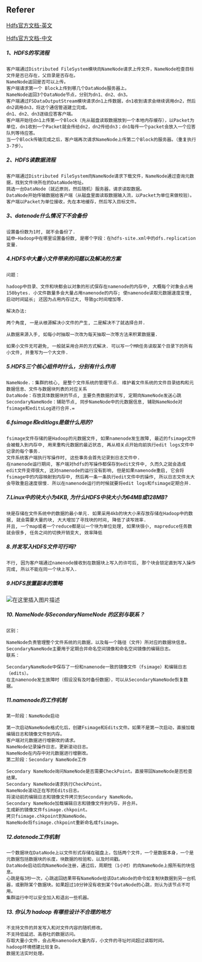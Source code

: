 ## Referer

[Hdfs官方文档-英文](https://hadoop.apache.org/docs/r1.2.1/hdfs_design.html)

[Hdfs官方文档-中文](https://hadoop.apache.org/docs/r1.0.4/cn/hdfs_design.html)

##### 1、HDFS的写流程

```
客户端通过Distributed FileSystem模块向NameNode请求上传文件，NameNode检查目标文件是否已存在，父目录是否存在。
NameNode返回是否可以上传。
客户端请求第一个 Block上传到哪几个DataNode服务器上。
NameNode返回3个DataNode节点，分别为dn1、dn2、dn3。
客户端通过FSDataOutputStream模块请求dn1上传数据，dn1收到请求会继续调用dn2，然后dn2调用dn3，将这个通信管道建立完成。
dn1、dn2、dn3逐级应答客户端。
客户端开始往dn1上传第一个Block（先从磁盘读取数据放到一个本地内存缓存），以Packet为单位，dn1收到一个Packet就会传给dn2，dn2传给dn3；dn1每传一个packet会放入一个应答队列等待应答。
当一个Block传输完成之后，客户端再次请求NameNode上传第二个Block的服务器。（重复执行3-7步）。
```

##### 2、HDFS读数据流程

```
客户端通过Distributed FileSystem向NameNode请求下载文件，NameNode通过查询元数据，找到文件块所在的DataNode地址。
挑选一台DataNode（就近原则，然后随机）服务器，请求读取数据。
DataNode开始传输数据给客户端（从磁盘里面读取数据输入流，以Packet为单位来做校验）。
客户端以Packet为单位接收，先在本地缓存，然后写入目标文件。
```

##### 3、datenode什么情况下不会备份

```
设置备份数为1时, 就不会备份了.
延申—Hadoop中在哪里设置备份数, 是哪个字段：在hdfs-site.xml中的dfs.replication变量.
```

##### 4.HDFS中大量小文件带来的问题以及解决的方案

```
问题：

hadoop中目录、文件和块都会以对象的形式保存在namenode的内存中, 大概每个对象会占用150bytes. 小文件数量多会大量占用namenode的内存; 使namenode读取元数据速度变慢, 启动时间延长; 还因为占用内存过大, 导致gc时间增加等.

解决办法:

两个角度, 一是从根源解决小文件的产生, 二是解决不了就选择合并.

从数据来源入手, 如每小时抽取一次改为每天抽取一次等方法来积累数据量.

如果小文件无可避免, 一般就采用合并的方式解决. 可以写一个MR任务读取某个目录下的所有小文件, 并重写为一个大文件.
```

##### 5.HDFS三个核心组件时什么，分别有什么作用

```
NameNode.：集群的核心, 是整个文件系统的管理节点. 维护着文件系统的文件目录结构和元数据信息、文件与数据块列表的对应关系
DataNode：存放具体数据块的节点, 主要负责数据的读写, 定期向NameNode发送心跳
SecondaryNameNode：辅助节点, 同步NameNode中的元数据信息, 辅助NameNode对fsimage和editsLog进行合并.=
```

##### 6.fsimage和editlogs是做什么用的?

```
fsimage文件存储的是Hadoop的元数据文件, 如果namenode发生故障, 最近的fsimage文件会被载入到内存中, 用来重构元数据的最近状态, 再从相关点开始向前执行edit logs文件中记录的每个事务.
文件系统客户端执行写操作时, 这些事务会首先记录到日志文件中.
在namenode运行期间, 客户端对hdfs的写操作都保存到edit文件中, 久而久之就会造成edit文件变得很大, 这对namenode的运行没有影响, 但是如果namenode重启, 它会将fsimage中的内容映射到内存中, 然后再一条一条执行edit文件中的操作, 所以日志文件太大会导致重启速度很慢. 所以在namenode运行的时候就要将edit logs和fsimage定期合并.
```

##### 7.Linux中的块大小为4KB, 为什么HDFS中块大小为64MB或128MB?

```
块是存储在文件系统中的数据的最小单元. 如果采用4kb的块大小来存放存储在Hadoop中的数据, 就会需要大量的块, 大大增加了寻找块的时间, 降低了读写效率.
并且, 一个map或者一个reduce都是以一个块为单位处理, 如果块很小, mapreduce任务数就会很多, 任务之间的切换开销变大, 效率降低
```

##### 8.并发写入HDFS文件可行吗?

```
不行, 因为客户端通过namenode接收到在数据块上写入的许可后, 那个块会锁定直到写入操作完成, 所以不能在同一个块上写入.
```

##### 9.HDFS放置副本的策略

![在这里插入图片描述](https://img-blog.csdnimg.cn/2020030114152541.png)



##### 10. NameNode与SecondaryNameNode 的区别与联系？

```
区别：

NameNode负责管理整个文件系统的元数据，以及每一个路径（文件）所对应的数据块信息。
SecondaryNameNode主要用于定期合并命名空间镜像和命名空间镜像的编辑日志。
联系：

SecondaryNameNode中保存了一份和namenode一致的镜像文件（fsimage）和编辑日志（edits）。
在主namenode发生故障时（假设没有及时备份数据），可以从SecondaryNameNode恢复数据。
```

##### 11.namenode的工作机制

```
第一阶段：NameNode启动

第一次启动NameNode格式化后，创建Fsimage和Edits文件。如果不是第一次启动，直接加载编辑日志和镜像文件到内存。
客户端对元数据进行增删改的请求。
NameNode记录操作日志，更新滚动日志。
NameNode在内存中对元数据进行增删改。
第二阶段：Secondary NameNode工作

Secondary NameNode询问NameNode是否需要CheckPoint。直接带回NameNode是否检查结果。
Secondary NameNode请求执行CheckPoint。
NameNode滚动正在写的Edits日志。
将滚动前的编辑日志和镜像文件拷贝到Secondary NameNode。
Secondary NameNode加载编辑日志和镜像文件到内存，并合并。
生成新的镜像文件fsimage.chkpoint。
拷贝fsimage.chkpoint到NameNode。
NameNode将fsimage.chkpoint重新命名成fsimage。
```

##### 12.datenode工作机制

```
一个数据块在DataNode上以文件形式存储在磁盘上，包括两个文件，一个是数据本身，一个是元数据包括数据块的长度，块数据的校验和，以及时间戳。
DataNode启动后向NameNode注册，通过后，周期性（1小时）的向NameNode上报所有的块信息。
心跳是每3秒一次，心跳返回结果带有NameNode给该DataNode的命令如复制块数据到另一台机器，或删除某个数据块。如果超过10分钟没有收到某个DataNode的心跳，则认为该节点不可用。
集群运行中可以安全加入和退出一些机器。
```

##### 13. 你认为 hadoop 有哪些设计不合理的地方

```
不支持文件的并发写入和对文件内容的随机修改。
不支持低延迟、高吞吐的数据访问。
存取大量小文件，会占用namenode大量内存，小文件的寻址时间超过读取时间。
hadoop环境搭建比较复杂。
数据无法实时处理。
```

